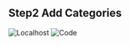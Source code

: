 ## Step2 Add Categories
![Localhost](https://i.imgur.com/ADKu417.jpg)
![Code](https://i.imgur.com/yQLXI8P.png)